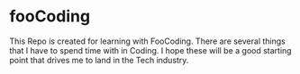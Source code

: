 # fooCoding

This Repo is created for learning with FooCoding. There are several things that I have to spend time with in Coding. I hope these will be a good starting point that drives me to land in the Tech industry. 
